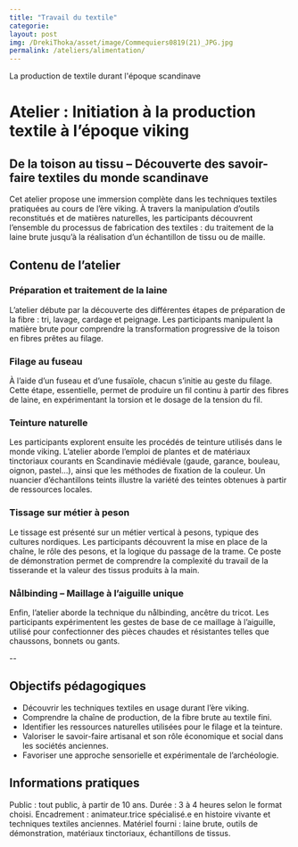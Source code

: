```yaml
---
title: "Travail du textile"
categorie:
layout: post
img: /DrekiThoka/asset/image/Commequiers0819(21)_JPG.jpg
permalink: /ateliers/alimentation/
---
```

 La production de textile durant l'époque scandinave

# Atelier : Initiation à la production textile à l’époque viking
## De la toison au tissu – Découverte des savoir-faire textiles du monde scandinave

Cet atelier propose une immersion complète dans les techniques textiles pratiquées au cours de l’ère viking. À travers la manipulation d’outils reconstitués et de matières naturelles, les participants découvrent l’ensemble du processus de fabrication des textiles : du traitement de la laine brute jusqu’à la réalisation d’un échantillon de tissu ou de maille.

## Contenu de l’atelier

### Préparation et traitement de la laine
L’atelier débute par la découverte des différentes étapes de préparation de la fibre : tri, lavage, cardage et peignage. Les participants manipulent la matière brute pour comprendre la transformation progressive de la toison en fibres prêtes au filage.

### Filage au fuseau
À l’aide d’un fuseau et d’une fusaïole, chacun s’initie au geste du filage. Cette étape, essentielle, permet de produire un fil continu à partir des fibres de laine, en expérimentant la torsion et le dosage de la tension du fil.

### Teinture naturelle
Les participants explorent ensuite les procédés de teinture utilisés dans le monde viking. L’atelier aborde l’emploi de plantes et de matériaux tinctoriaux courants en Scandinavie médiévale (gaude, garance, bouleau, oignon, pastel…), ainsi que les méthodes de fixation de la couleur. Un nuancier d’échantillons teints illustre la variété des teintes obtenues à partir de ressources locales.

### Tissage sur métier à peson
Le tissage est présenté sur un métier vertical à pesons, typique des cultures nordiques. Les participants découvrent la mise en place de la chaîne, le rôle des pesons, et la logique du passage de la trame. Ce poste de démonstration permet de comprendre la complexité du travail de la tisserande et la valeur des tissus produits à la main.

### Nålbinding – Maillage à l’aiguille unique
Enfin, l’atelier aborde la technique du nålbinding, ancêtre du tricot. Les participants expérimentent les gestes de base de ce maillage à l’aiguille, utilisé pour confectionner des pièces chaudes et résistantes telles que chaussons, bonnets ou gants.

-- 

## Objectifs pédagogiques

- Découvrir les techniques textiles en usage durant l’ère viking.
- Comprendre la chaîne de production, de la fibre brute au textile fini.
- Identifier les ressources naturelles utilisées pour le filage et la teinture.
- Valoriser le savoir-faire artisanal et son rôle économique et social dans les sociétés anciennes.
- Favoriser une approche sensorielle et expérimentale de l’archéologie.

## Informations pratiques

Public : tout public, à partir de 10 ans.
Durée : 3 à 4 heures selon le format choisi.
Encadrement : animateur.trice spécialisé.e en histoire vivante et techniques textiles anciennes.
Matériel fourni : laine brute, outils de démonstration, matériaux tinctoriaux, échantillons de tissus.

